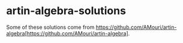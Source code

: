 # artin-algebra-solutions
Some of these solutions come from https://github.com/AMouri/artin-algebra[https://github.com/AMouri/artin-algebra].

